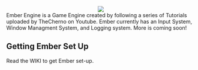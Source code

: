 <div align="center">
  <img src="https://cdn.glitch.com/2b3e1d09-264f-411a-bd99-f794c25dc190%2Fember.png?v=1633359356882"/>
</div>
Ember Engine is a Game Engine created by following a series of Tutorials uploaded by TheCherno on Youtube. Ember currently has an Input System, Window Managment System, and Logging system. More is coming soon!



## Getting Ember Set Up
Read the WIKI to get Ember set-up.
